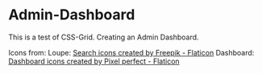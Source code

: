 # Admin-Dashboard
This is a test of CSS-Grid. Creating an Admin Dashboard. 

Icons from:
Loupe: <a href="https://www.flaticon.com/free-icons/search" title="search icons">Search icons created by Freepik - Flaticon</a>
Dashboard: <a href="https://www.flaticon.com/free-icons/dashboard" title="dashboard icons">Dashboard icons created by Pixel perfect - Flaticon</a>
